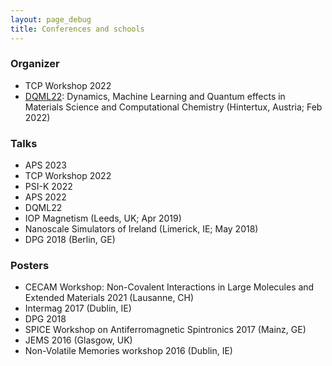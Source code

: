 ```yaml
---
layout: page_debug
title: Conferences and schools
---
```


<div>
<h3 style='text-transform: none;'>Organizer</h3>
</div>      
<ul style='list'>
  <li>TCP Workshop 2022</li>
  <li><a href="https://dqml22.github.io/">DQML22</a>: Dynamics, Machine Learning and Quantum effects in Materials Science and Computational Chemistry (Hintertux, Austria; Feb 2022)</li>
</ul>   
<div>
<h3 style='text-transform: none;'>Talks</h3>
</div>    
<ul style='list'>
  <li>APS 2023</li>
  <li>TCP Workshop 2022</li>
  <li>PSI-K 2022</li>
  <li>APS 2022</li>
  <li>DQML22</li>
  <li>IOP Magnetism (Leeds, UK; Apr 2019)</li>
  <li>Nanoscale Simulators of Ireland (Limerick, IE; May 2018)</li>
  <li>DPG 2018 (Berlin, GE)</li>
</ul>   

<div>
<h3 style='text-transform: none;'>Posters</h3>
</div>    
<ul style='list'>
  <li>CECAM Workshop: Non-Covalent Interactions in Large Molecules and Extended Materials 2021 (Lausanne, CH)</li>
  <li>Intermag 2017 (Dublin, IE)</li>
  <li>DPG 2018</li>
  <li>SPICE Workshop on Antiferromagnetic Spintronics 2017 (Mainz, GE)</li>
  <li>JEMS 2016 (Glasgow, UK)</li>
  <li>Non-Volatile Memories workshop 2016 (Dublin, IE)</li>
</ul>
